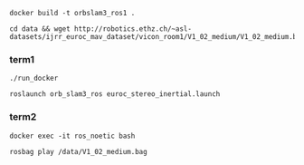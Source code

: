 
```
docker build -t orbslam3_ros1 .
```

```
cd data && wget http://robotics.ethz.ch/~asl-datasets/ijrr_euroc_mav_dataset/vicon_room1/V1_02_medium/V1_02_medium.bag
```

### term1
```
./run_docker
```

```
roslaunch orb_slam3_ros euroc_stereo_inertial.launch
```

### term2
```
docker exec -it ros_noetic bash
```

```
rosbag play /data/V1_02_medium.bag
```
